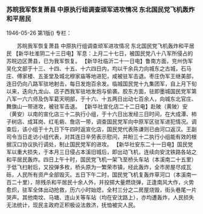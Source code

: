 ### 苏皖我军恢复萧县  中原执行组调查顽军进攻情况  东北国民党飞机轰炸和平居民

1946-05-26
第1版()
专栏：

　　苏皖我军恢复萧县
    中原执行组调查顽军进攻情况
    东北国民党飞机轰炸和平居民
    【新华社淮阴二十三日电】军息：上月二十七日，被国民党八十八军所侵占的苏皖边区萧县，已为我军恢复。
    【新华社临沂二十一日电】鲁南方面，兖州伪军吴化文部于十三、十四、十五、十六四日内，均以千余兵力向城东之古城，石马庄、傅家楼、五圣堂及城北穆家庙等地进犯，咸被驻军击退。枣庄伪军王继美部，连日仍向八路军驻地射击，每日发炮百余发。临城国民党十九集团军，自上月下旬以来，迭向九龙山、店子西我军驻地发炮与偷袭。胶东方面，驻即墨城国民党军第八军一六六师及伪军葛天明部，于十六、十五两日出动七百余人，向城东北官庄、舞旗山一带进攻，被驻军击退。
    【新华社宣化店二十二日电】赴陂（黄陂）安（黄安）以南的宣化店三十二执行小组，于十六日出发经三日时间，在大成潭、柿子树店、成耳岗、红毛砦、詹店一带，调查国民党军向中原军区驻军进犯情况。调查后，该小组于十九日下午四时返宣化店，国民党代表陈谦则已由河口返汉。王副司令当日走访小组代表，对其连日辛劳表示慰问，并盼三十二执行小组能有效的根据汉口协议执行调处，制止国民党军的进攻。
    【新华社安东二十一日电】国民党军以重大损失，于本月三日侵占本溪旧城后，即出动飞机，连续向安沈铁路各站之和平居民轰炸。四日上午十时，国民党飞机一架飞至桥头车站（本溪南二十五里）于低飞扫射后，又投弹多枚，桥头原为一繁荣市镇，经此轰炸，全市房屋尽成瓦砾，人民所有资产全部毁灭。五日下午二时，国民党飞机复轰炸草河口（本溪南一百二十里），除残杀和平居民十余人外，并投掷大量燃烧弹，正逢南风大作，火势愈炽，驻军全体出动抢救，历六小时始熄，全村三分之二房屋烧毁，街头巷尾一片哭声。其他南坟、马塘、连山关等车站（均在安沈路上），亦均遭轰炸，人民损失无法统计，现民主政府正积极设法救济，抚恤被灾人民。
